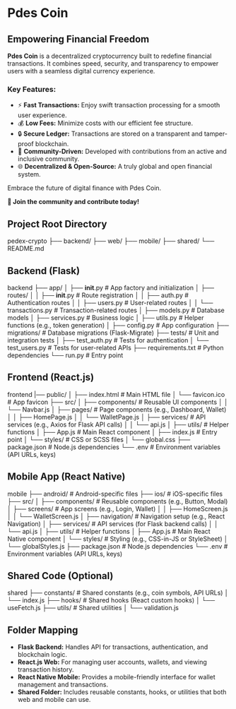 
# Pdes Coin

## Empowering Financial Freedom  

**Pdes Coin** is a decentralized cryptocurrency built to redefine financial transactions. It combines speed, security, and transparency to empower users with a seamless digital currency experience.  

### **Key Features:**

- ⚡ **Fast Transactions:** Enjoy swift transaction processing for a smooth user experience.  
- 💰 **Low Fees:** Minimize costs with our efficient fee structure.  
- 🔒 **Secure Ledger:** Transactions are stored on a transparent and tamper-proof blockchain.  
- 🌟 **Community-Driven:** Developed with contributions from an active and inclusive community.  
- 🌐 **Decentralized & Open-Source:** A truly global and open financial system.  

Embrace the future of digital finance with Pdes Coin.  

**📢 Join the community and contribute today!**  

## Project Root Directory

pedex-crypto
├── backend/
├── web/
├── mobile/
├── shared/
└── README.md

## Backend (Flask)

backend
├── app/
│   ├── __init__.py         # App factory and initialization
│   ├── routes/
│   │   ├── __init__.py     # Route registration
│   │   ├── auth.py         # Authentication routes
│   │   ├── users.py        # User-related routes
│   │   └── transactions.py # Transaction-related routes
│   ├── models.py           # Database models
│   ├── services.py         # Business logic
│   ├── utils.py            # Helper functions (e.g., token generation)
│   ├── config.py           # App configuration
├── migrations/             # Database migrations (Flask-Migrate)
├── tests/                  # Unit and integration tests
│   ├── test_auth.py        # Tests for authentication
│   └── test_users.py       # Tests for user-related APIs
├── requirements.txt        # Python dependencies
└── run.py                  # Entry point

## Frontend (React.js)

frontend
|── public/
│   ├── index.html          # Main HTML file
│   └── favicon.ico         # App favicon
├── src/
│   ├── components/         # Reusable UI components
│   │   └── Navbar.js
│   ├── pages/              # Page components (e.g., Dashboard, Wallet)
│   │   ├── HomePage.js
│   │   └── WalletPage.js
│   ├── services/           # API services (e.g., Axios for Flask API calls)
│   │   └── api.js
│   ├── utils/              # Helper functions
│   ├── App.js              # Main React component
│   ├── index.js            # Entry point
│   └── styles/             # CSS or SCSS files
│       └── global.css
├── package.json            # Node.js dependencies
└── .env                    # Environment variables (API URLs, keys)

## Mobile App (React Native)

mobile
├── android/                # Android-specific files
├── ios/                    # iOS-specific files
├── src/
│   ├── components/         # Reusable components (e.g., Button, Modal)
│   ├── screens/            # App screens (e.g., Login, Wallet)
│   │   ├── HomeScreen.js
│   │   └── WalletScreen.js
│   ├── navigation/         # Navigation setup (e.g., React Navigation)
│   ├── services/           # API services (for Flask backend calls)
│   │   └── api.js
│   ├── utils/              # Helper functions
│   ├── App.js              # Main React Native component
│   └── styles/             # Styling (e.g., CSS-in-JS or StyleSheet)
│       └── globalStyles.js
├── package.json            # Node.js dependencies
└── .env                    # Environment variables (API URLs, keys)

## Shared Code (Optional)

shared
├── constants/              # Shared constants (e.g., coin symbols, API URLs)
│   └── index.js
├── hooks/                  # Shared hooks (React custom hooks)
│   └── useFetch.js
├── utils/                  # Shared utilities
│   └── validation.js

## Folder Mapping

- **Flask Backend:** Handles API for transactions, authentication, and blockchain logic.
- **React.js Web:** For managing user accounts, wallets, and viewing transaction history.
- **React Native Mobile:** Provides a mobile-friendly interface for wallet management and transactions.
- **Shared Folder:** Includes reusable constants, hooks, or utilities that both web and mobile can use.
